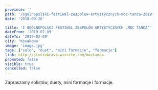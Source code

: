 ```yaml
---
province: ''
path: '/ogolnopolski-festiwal-zespolow-artystycznych-moc-tanca-2019'
date: '2018-09-26'

title: 'I OGÓLNOPOLSKI FESTIWAL ZESPOŁÓW ARTYSTYCZNYCH „MOC TAŃCA”'
dateFrom: '2019-02-09'
dateTo: '2019-02-09'
city: 'Kosakowo'
image: 'image.jpg'
tags: ["solo", "duet", "mini formacje", "formacje"]
link: http://studiobravo.wixsite.com/moctanca
promoted: false
visible: true
cancelled: false
---
```

Zapraszamy solistów, duety, mini formacje i formacje.